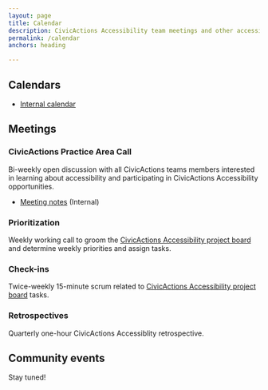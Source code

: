 ```yaml
---
layout: page
title: Calendar
description: CivicActions Accessibility team meetings and other accessibility-related events.
permalink: /calendar
anchors: heading

---
```


## Calendars

* [Internal calendar](https://calendar.google.com/calendar/u/2?cid=Y2l2aWNhY3Rpb25zLm5ldF81M3VqMDBoNzAzMzRpbTZzY3ZoOGE0dDlhZ0Bncm91cC5jYWxlbmRhci5nb29nbGUuY29t)

## Meetings

### CivicActions Practice Area Call

Bi-weekly open discussion with all CivicActions teams members interested in learning about accessibility and participating in CivicActions Accessibility opportunities.

* [Meeting notes](https://docs.google.com/document/d/1y2yGcxsjEmmr4627nf3O2aGqmIkJrkgcbjRKAz9jSMI/edit?usp=sharing) (Internal)

### Prioritization

Weekly working call to groom the [CivicActions Accessibility project board](https://github.com/CivicActions/accessibility/projects/1) and determine weekly priorities and assign tasks.

### Check-ins

Twice-weekly 15-minute scrum related to [CivicActions Accessibility project board](https://github.com/CivicActions/accessibility/projects/1) tasks.

### Retrospectives

Quarterly one-hour CivicActions Accessiblity retrospective.

## Community events

Stay tuned!

